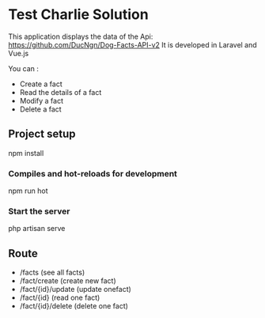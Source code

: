 # Test Charlie Solution

This application displays the data of the Api: https://github.com/DucNgn/Dog-Facts-API-v2
It is developed in Laravel and Vue.js

You can :
* Create a fact
* Read the details of a fact
* Modify a fact
* Delete a fact



## Project setup

  npm install


### Compiles and hot-reloads for development

  npm run hot


### Start the server

  php artisan serve

## Route


* /facts (see all facts)
* /fact/create (create new fact)
* /fact/{id}/update (update onefact)
* /fact/{id} (read one fact)
* /fact/{id}/delete (delete one fact)

